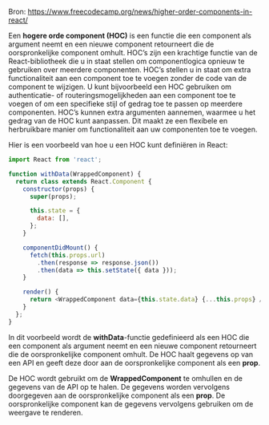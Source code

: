 Bron: https://www.freecodecamp.org/news/higher-order-components-in-react/

Een **hogere orde component (HOC)** is een functie die een component als argument neemt en een nieuwe component retourneert die de oorspronkelijke component omhult. HOC’s zijn een krachtige functie van de React-bibliotheek die u in staat stellen om componentlogica opnieuw te gebruiken over meerdere componenten. HOC’s stellen u in staat om extra functionaliteit aan een component toe te voegen zonder de code van de component te wijzigen. U kunt bijvoorbeeld een HOC gebruiken om authenticatie- of routeringsmogelijkheden aan een component toe te voegen of om een specifieke stijl of gedrag toe te passen op meerdere componenten. HOC’s kunnen extra argumenten aannemen, waarmee u het gedrag van de HOC kunt aanpassen. Dit maakt ze een flexibele en herbruikbare manier om functionaliteit aan uw componenten toe te voegen.

Hier is een voorbeeld van hoe u een HOC kunt definiëren in React:

```javascript
import React from 'react';

function withData(WrappedComponent) {
  return class extends React.Component {
    constructor(props) {
      super(props);

      this.state = {
        data: [],
      };
    }

    componentDidMount() {
      fetch(this.props.url)
        .then(response => response.json())
        .then(data => this.setState({ data }));
    }

    render() {
      return <WrappedComponent data={this.state.data} {...this.props} />;
    }
  };
}
```

In dit voorbeeld wordt de **withData**-functie gedefinieerd als een HOC die een component als argument neemt en een nieuwe component retourneert die de oorspronkelijke component omhult. De HOC haalt gegevens op van een API en geeft deze door aan de oorspronkelijke component als een **prop**.

De HOC wordt gebruikt om de **WrappedComponent** te omhullen en de gegevens van de API op te halen. De gegevens worden vervolgens doorgegeven aan de oorspronkelijke component als een **prop**. De oorspronkelijke component kan de gegevens vervolgens gebruiken om de weergave te renderen.